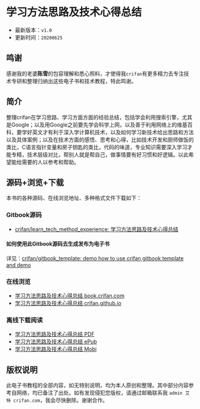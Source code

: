 # 学习方法思路及技术心得总结

* 最新版本：`v1.0`
* 更新时间：`20200625`

## 鸣谢

感谢我的老婆**陈雪**的包容理解和悉心照料，才使得我`crifan`有更多精力去专注技术专研和整理归纳出这些电子书和技术教程，特此鸣谢。

## 简介

整理crifan在学习思路、学习方面方面的经验总结，包括学会利用搜索引擎，尤其是Google；以及用Google之前要先学会科学上网，以及善于利用网络上的维基百科，要学好英文才有利于深入学计算机技术，以及如何学习新技术给出思路和方法以及具体案例；以及在技术方面的感悟、思考和心得，比如技术开发和厨师做饭的类比，C语言指针变量和房子钥匙的类比，代码的味道，专业知识需要深入学习才能专精，技术层级对比，帮别人就是帮自己，做事情要有好习惯和好逻辑。以此希望能给需要的人以参考和帮助。

## 源码+浏览+下载

本书的各种源码、在线浏览地址、多种格式文件下载如下：

### Gitbook源码

* [crifan/learn_tech_method_experience: 学习方法思路及技术心得总结](https://github.com/crifan/learn_tech_method_experience)

#### 如何使用此Gitbook源码去生成发布为电子书

详见：[crifan/gitbook_template: demo how to use crifan gitbook template and demo](https://github.com/crifan/gitbook_template)

### 在线浏览

* [学习方法思路及技术心得总结 book.crifan.com](http://book.crifan.com/books/learn_tech_method_experience/website)
* [学习方法思路及技术心得总结 crifan.github.io](https://crifan.github.io/learn_tech_method_experience/website)

### 离线下载阅读

* [学习方法思路及技术心得总结 PDF](http://book.crifan.com/books/learn_tech_method_experience/pdf/learn_tech_method_experience.pdf)
* [学习方法思路及技术心得总结 ePub](http://book.crifan.com/books/learn_tech_method_experience/epub/learn_tech_method_experience.epub)
* [学习方法思路及技术心得总结 Mobi](http://book.crifan.com/books/learn_tech_method_experience/mobi/learn_tech_method_experience.mobi)

## 版权说明

此电子书教程的全部内容，如无特别说明，均为本人原创和整理。其中部分内容参考自网络，均已备注了出处。如有发现侵犯您版权，请通过邮箱联系我 `admin 艾特 crifan.com`，我会尽快删除。谢谢合作。